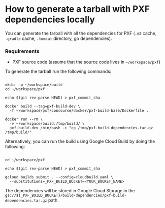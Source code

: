 # How to generate a tarball with PXF dependencies locally

You can generate the tarball with all the dependencies for PXF (`.m2` cache,
`.gradle` cache, `.tomcat` directory, go dependencies).

### Requirements

- PXF source code (assume that the source code lives in `~/workspace/pxf`)

To generate the tarball run the following commands:

```shell script

mkdir -p ~/workspace/build
cd ~/workspace/pxf

echo $(git rev-parse HEAD) > pxf_commit_sha

docker build --tag=pxf-build-dev \
  -f ~/workspace/pxf/concourse/docker/pxf-build-base/Dockerfile .

docker run --rm \
  -v ~/workspace/build:/tmp/build/ \
  pxf-build-dev /bin/bash -c "cp /tmp/pxf-build-dependencies.tar.gz /tmp/build/"

```

Alternatively, you can run the build using Google Cloud Build by doing the
following:

```shell script

cd ~/workspace/pxf

echo $(git rev-parse HEAD) > pxf_commit_sha

gcloud builds submit . --config=cloudbuild.yaml \
  --substitutions=_PXF_BUILD_BUCKET=<YOUR_BUCKET_NAME>

```

The dependencies will be stored in Google Cloud Storage in the
`gs://${_PXF_BUILD_BUCKET}/build-dependencies/pxf-build-dependencies.tar.gz`
path.